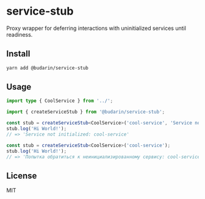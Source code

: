 # service-stub

Proxy wrapper for deferring interactions with uninitialized services until readiness.

## Install

```bash
yarn add @budarin/service-stub
```

## Usage

```ts
import type { CoolService } from '../';

import { createServiceStub } from '@budarin/service-stub';

const stub = createServiceStub<CoolService>('cool-service', 'Service not initialized:');
stub.log('Hi World!');
// => 'Service not initialized: cool-service'

const stub = createServiceStub<CoolService>('cool-service');
stub.log('Hi World!');
// => 'Попытка обратиться к неинициализированному сервису: cool-service'
```

## License

MIT
